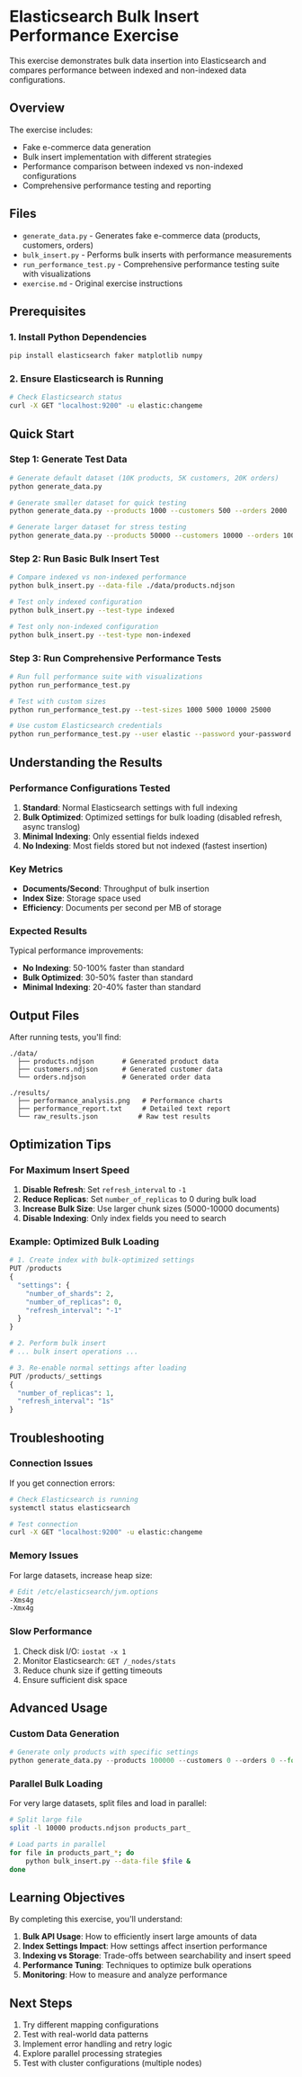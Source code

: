 # Elasticsearch Bulk Insert Performance Exercise

This exercise demonstrates bulk data insertion into Elasticsearch and compares performance between indexed and non-indexed data configurations.

## Overview

The exercise includes:
- Fake e-commerce data generation
- Bulk insert implementation with different strategies
- Performance comparison between indexed vs non-indexed configurations
- Comprehensive performance testing and reporting

## Files

- `generate_data.py` - Generates fake e-commerce data (products, customers, orders)
- `bulk_insert.py` - Performs bulk inserts with performance measurements
- `run_performance_test.py` - Comprehensive performance testing suite with visualizations
- `exercise.md` - Original exercise instructions

## Prerequisites

### 1. Install Python Dependencies

```bash
pip install elasticsearch faker matplotlib numpy
```

### 2. Ensure Elasticsearch is Running

```bash
# Check Elasticsearch status
curl -X GET "localhost:9200" -u elastic:changeme
```

## Quick Start

### Step 1: Generate Test Data

```bash
# Generate default dataset (10K products, 5K customers, 20K orders)
python generate_data.py

# Generate smaller dataset for quick testing
python generate_data.py --products 1000 --customers 500 --orders 2000

# Generate larger dataset for stress testing
python generate_data.py --products 50000 --customers 10000 --orders 100000
```

### Step 2: Run Basic Bulk Insert Test

```bash
# Compare indexed vs non-indexed performance
python bulk_insert.py --data-file ./data/products.ndjson

# Test only indexed configuration
python bulk_insert.py --test-type indexed

# Test only non-indexed configuration
python bulk_insert.py --test-type non-indexed
```

### Step 3: Run Comprehensive Performance Tests

```bash
# Run full performance suite with visualizations
python run_performance_test.py

# Test with custom sizes
python run_performance_test.py --test-sizes 1000 5000 10000 25000

# Use custom Elasticsearch credentials
python run_performance_test.py --user elastic --password your-password
```

## Understanding the Results

### Performance Configurations Tested

1. **Standard**: Normal Elasticsearch settings with full indexing
2. **Bulk Optimized**: Optimized settings for bulk loading (disabled refresh, async translog)
3. **Minimal Indexing**: Only essential fields indexed
4. **No Indexing**: Most fields stored but not indexed (fastest insertion)

### Key Metrics

- **Documents/Second**: Throughput of bulk insertion
- **Index Size**: Storage space used
- **Efficiency**: Documents per second per MB of storage

### Expected Results

Typical performance improvements:
- **No Indexing**: 50-100% faster than standard
- **Bulk Optimized**: 30-50% faster than standard
- **Minimal Indexing**: 20-40% faster than standard

## Output Files

After running tests, you'll find:

```
./data/
  ├── products.ndjson       # Generated product data
  ├── customers.ndjson      # Generated customer data
  └── orders.ndjson         # Generated order data

./results/
  ├── performance_analysis.png   # Performance charts
  ├── performance_report.txt     # Detailed text report
  └── raw_results.json          # Raw test results
```

## Optimization Tips

### For Maximum Insert Speed

1. **Disable Refresh**: Set `refresh_interval` to `-1`
2. **Reduce Replicas**: Set `number_of_replicas` to 0 during bulk load
3. **Increase Bulk Size**: Use larger chunk sizes (5000-10000 documents)
4. **Disable Indexing**: Only index fields you need to search

### Example: Optimized Bulk Loading

```python
# 1. Create index with bulk-optimized settings
PUT /products
{
  "settings": {
    "number_of_shards": 2,
    "number_of_replicas": 0,
    "refresh_interval": "-1"
  }
}

# 2. Perform bulk insert
# ... bulk insert operations ...

# 3. Re-enable normal settings after loading
PUT /products/_settings
{
  "number_of_replicas": 1,
  "refresh_interval": "1s"
}
```

## Troubleshooting

### Connection Issues

If you get connection errors:
```bash
# Check Elasticsearch is running
systemctl status elasticsearch

# Test connection
curl -X GET "localhost:9200" -u elastic:changeme
```

### Memory Issues

For large datasets, increase heap size:
```bash
# Edit /etc/elasticsearch/jvm.options
-Xms4g
-Xmx4g
```

### Slow Performance

1. Check disk I/O: `iostat -x 1`
2. Monitor Elasticsearch: `GET /_nodes/stats`
3. Reduce chunk size if getting timeouts
4. Ensure sufficient disk space

## Advanced Usage

### Custom Data Generation

```python
# Generate only products with specific settings
python generate_data.py --products 100000 --customers 0 --orders 0 --format ndjson
```

### Parallel Bulk Loading

For very large datasets, split files and load in parallel:

```bash
# Split large file
split -l 10000 products.ndjson products_part_

# Load parts in parallel
for file in products_part_*; do
    python bulk_insert.py --data-file $file &
done
```

## Learning Objectives

By completing this exercise, you'll understand:

1. **Bulk API Usage**: How to efficiently insert large amounts of data
2. **Index Settings Impact**: How settings affect insertion performance
3. **Indexing vs Storage**: Trade-offs between searchability and insert speed
4. **Performance Tuning**: Techniques to optimize bulk operations
5. **Monitoring**: How to measure and analyze performance

## Next Steps

1. Try different mapping configurations
2. Test with real-world data patterns
3. Implement error handling and retry logic
4. Explore parallel processing strategies
5. Test with cluster configurations (multiple nodes)